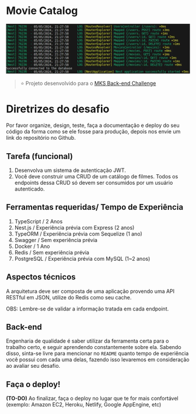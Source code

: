 # Movie Catalog

![thumbnail](./thumbnail.webp)

> ⭐️ Projeto desenvolvido para o [MKS Back-end Challenge](https://github.com/MKS-desenvolvimento-de-sistemas/mks-backend-challenge)

# Diretrizes do desafio

Por favor organize, design, teste, faça a documentação e deploy do seu código da forma como se ele fosse para produção, depois nos envie um link do repositório no Github.

## Tarefa (funcional)

1. Desenvolva um sistema de autenticação JWT.
2. Você deve construir uma CRUD de um catálogo de filmes. Todos os endpoints dessa CRUD só devem ser consumidos por um usuário autenticado.

## Ferramentas requeridas/ Tempo de Experiência

1. TypeScript / 2 Anos
2. Nest.js / Experiência prévia com Express (2 anos)
3. TypeORM / Experiência prévia com Sequelize (1 ano)
4. Swagger / Sem experiência prévia
5. Docker / 1 Ano
6. Redis / Sem experiência prévia
7. PostgreSQL / Experiência prévia com MySQL (1~2 anos)

## Aspectos técnicos

A arquitetura deve ser composta de uma aplicação provendo uma API RESTful em JSON, utilize do Redis como seu cache.

OBS: Lembre-se de validar a informação tratada em cada endpoint.

## Back-end

Engenharia de qualidade é saber utilizar da ferramenta certa para o trabalho certo, e seguir aprendendo constantemente sobre ela. Sabendo disso, sinta-se livre para mencionar no `README` quanto tempo de experiência você possui com cada uma delas, fazendo isso levaremos em consideração ao avaliar seu desafio.

## Faça o deploy!

**(TO-DO)** Ao finalizar, faça o deploy no lugar que te for mais confortável (exemplo: Amazon EC2, Heroku, Netlify, Google AppEngine, etc)

